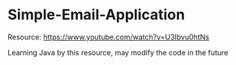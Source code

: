 # Simple-Email-Application

Resource: https://www.youtube.com/watch?v=U3Ibvu0htNs

Learning Java by this resource, may modify the code in the future
